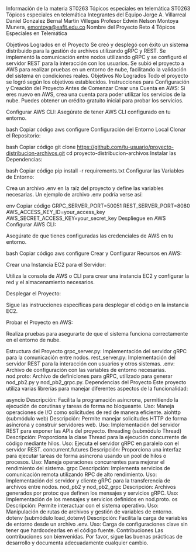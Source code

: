 Información de la materia
ST0263 Tópicos especiales en telemática
ST0263 Tópicos especiales en telemática
Integrantes del Equipo
Jorge A. Villarreal
Daniel Gonzalez Bernal
Martin Villegas
Profesor
Edwin Nelson Montoya Munera, emontoya@eafit.edu.co
Nombre del Proyecto
Reto 4 Tópicos Especiales en Telemática

Objetivos Logrados en el Proyecto
Se creó y desplegó con éxito un sistema distribuido para la gestión de archivos utilizando gRPC y REST.
Se implementó la comunicación entre nodos utilizando gRPC y se configuró el servidor REST para la interacción con los usuarios.
Se subió el proyecto a AWS para realizar pruebas en un entorno de nube, facilitando la validación del sistema en condiciones reales.
Objetivos No Logrados
Todo el proyecto se logró según los objetivos establecidos.
Instrucciones para Configuración y Creación del Proyecto
Antes de Comenzar
Crear una Cuenta en AWS: Si eres nuevo en AWS, crea una cuenta para poder utilizar los servicios de la nube. Puedes obtener un crédito gratuito inicial para probar los servicios.

Configurar AWS CLI: Asegúrate de tener AWS CLI configurado en tu entorno.

bash
Copiar código
aws configure
Configuración del Entorno Local
Clonar el Repositorio:

bash
Copiar código
git clone https://github.com/tu-usuario/proyecto-distribucion-archivos.git
cd proyecto-distribucion-archivos
Instalar las Dependencias:

bash
Copiar código
pip install -r requirements.txt
Configurar las Variables de Entorno:

Crea un archivo .env en la raíz del proyecto y define las variables necesarias. Un ejemplo de archivo .env podría verse así:

env
Copiar código
GRPC_SERVER_PORT=50051
REST_SERVER_PORT=8080
AWS_ACCESS_KEY_ID=your_access_key
AWS_SECRET_ACCESS_KEY=your_secret_key
Despliegue en AWS
Configurar AWS CLI:

Asegúrate de que tienes configuradas las credenciales de AWS en tu entorno.

bash
Copiar código
aws configure
Crear y Configurar Recursos en AWS:

Crear una Instancia EC2 para el Servidor:

Utiliza la consola de AWS o CLI para crear una instancia EC2 y configurar la red y el almacenamiento necesarios.

Desplegar el Proyecto:

Sigue las instrucciones específicas para desplegar el código en la instancia EC2.

Probar el Proyecto en AWS:

Realiza pruebas para asegurarte de que el sistema funciona correctamente en el entorno de nube.

Estructura del Proyecto
grpc_server.py: Implementación del servidor gRPC para la comunicación entre nodos.
rest_server.py: Implementación del servidor REST para la interacción con usuarios y otros sistemas.
.env: Archivo de configuración con las variables de entorno necesarias.
nod.proto: Archivo de definiciones para gRPC, utilizado para generar nod_pb2.py y nod_pb2_grpc.py.
Dependencias del Proyecto
Este proyecto utiliza varias librerías para manejar diferentes aspectos de la funcionalidad:

asyncio
Descripción: Facilita la programación asíncrona, permitiendo la ejecución de corutinas y tareas de forma no bloqueante.
Uso: Maneja operaciones de I/O como solicitudes de red de manera eficiente.
aiohttp (submódulo web)
Descripción: Permite manejar solicitudes HTTP de forma asíncrona y construir servidores web.
Uso: Implementación del servidor REST para exponer las APIs del proyecto.
threading (submódulo Thread)
Descripción: Proporciona la clase Thread para la ejecución concurrente de código mediante hilos.
Uso: Ejecuta el servidor gRPC en paralelo con el servidor REST.
concurrent.futures
Descripción: Proporciona una interfaz para ejecutar tareas de forma asíncrona usando un pool de hilos o procesos.
Uso: Maneja operaciones concurrentes para mejorar el rendimiento del sistema.
grpc
Descripción: Implementa servicios de comunicación remota utilizando RPC de alto rendimiento.
Uso: Implementación del servidor y cliente gRPC para la transferencia de archivos entre nodos.
nod_pb2 y nod_pb2_grpc
Descripción: Archivos generados por protoc que definen los mensajes y servicios gRPC.
Uso: Implementación de los mensajes y servicios definidos en nod.proto.
os
Descripción: Permite interactuar con el sistema operativo.
Uso: Manipulación de rutas de archivos y gestión de variables de entorno.
dotenv (submódulo load_dotenv)
Descripción: Facilita la carga de variables de entorno desde un archivo .env.
Uso: Carga de configuraciones clave sin tener que hardcodearlas en el código fuente.
Contribuciones
Las contribuciones son bienvenidas. Por favor, sigue las buenas prácticas de desarrollo y documenta adecuadamente cualquier cambio.
